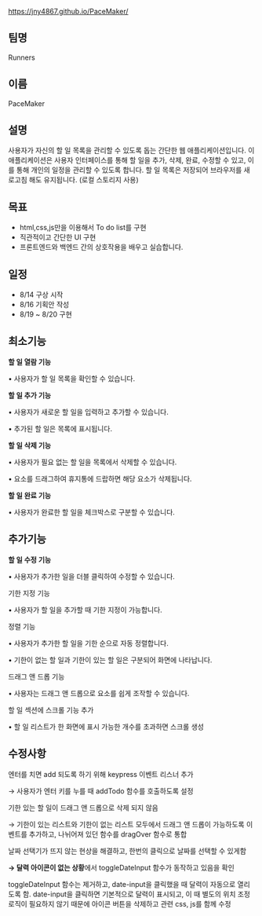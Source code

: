 https://jny4867.github.io/PaceMaker/



## **팀명**

Runners

## **이름**

PaceMaker

## **설명**

사용자가 자신의 할 일 목록을 관리할 수 있도록 돕는 간단한 웹 애플리케이션입니다. 
이 애플리케이션은 사용자 인터페이스를 통해 할 일을 추가, 삭제, 완료, 수정할 수 있고, 이를 통해 개인의 일정을 관리할 수 있도록 합니다. 할 일 목록은 저장되어 브라우저를 새로고침 해도 유지됩니다. (로컬 스토리지 사용)

## **목표**

- html,css,js만을 이용해서 To do list를 구현
- 직관적이고 간단한 UI 구현
- 프론트엔드와 백엔드 간의 상호작용을 배우고 실습합니다.

## **일정**

- 8/14 구상 시작
- 8/16 기획안 작성
- 8/19 ~ 8/20 구현

## 최소기능

**할 일 열람 기능** 

•	사용자가 할 일 목록을 확인할 수 있습니다. 

**할 일 추가 기능**

•	사용자가 새로운 할 일을 입력하고 추가할 수 있습니다.

•	추가된 할 일은 목록에 표시됩니다.

**할 일 삭제 기능**

•	사용자가 필요 없는 할 일을 목록에서 삭제할 수 있습니다.

•	요소를 드래그하여 휴지통에 드랍하면 해당 요소가 삭제됩니다.

**할 일 완료 기능**

•	사용자가 완료한 할 일을 체크박스로 구분할 수 있습니다.

## 추가기능

**할 일 수정 기능**

•	사용자가 추가한 일을 더블 클릭하여 수정할 수 있습니다.

기한 지정 기능

•	사용자가 할 일을 추가할 때 기한 지정이 가능합니다.

정렬 기능

•	사용자가 추가한 할 일을 기한 순으로 자동 정렬합니다.

•	기한이 없는 할 일과 기한이 있는 할 일은 구분되어 화면에 나타납니다.

드래그 앤 드롭 기능

•	사용자는 드래그 앤 드롭으로 요소를 쉽게 조작할 수 있습니다. 

할 일 섹션에 스크롤 기능 추가

•	할 일 리스트가 한 화면에 표시 가능한 개수를 초과하면 스크롤 생성

## 수정사항

엔터를 치면 add 되도록 하기 위해 keypress 이벤트 리스너 추가

→ 사용자가 엔터 키를 누를 때 addTodo 함수를 호출하도록 설정

기한 있는 할 일이 드래그 앤 드롭으로 삭제 되지 않음

→  기한이 있는 리스트와 기한이 없는 리스트 모두에서 드래그 앤 드롭이 가능하도록 이벤트를 추가하고, 나뉘어져 있던 함수를 dragOver 함수로 통합

날짜 선택기가 뜨지 않는 현상을 해결하고, 한번의 클릭으로 날짜를 선택할 수 있게함

**→ 달력 아이콘이 없는 상황**에서 toggleDateInput 함수가 동작하고 있음을 확인

toggleDateInput 함수는 제거하고, date-input을 클릭했을 때 달력이 자동으로 열리도록 함. date-input을 클릭하면 기본적으로 달력이 표시되고, 이 때 별도의 위치 조정 로직이 필요하지 않기 때문에 아이콘 버튼을 삭제하고 관련 css, js를 함께 수정
